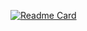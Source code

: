 [![Readme Card](https://github-readme-stats.vercel.app/api/pin/?username=MoSala7&repo=mosala7.github.io)](https://mosala7.github.io/)
